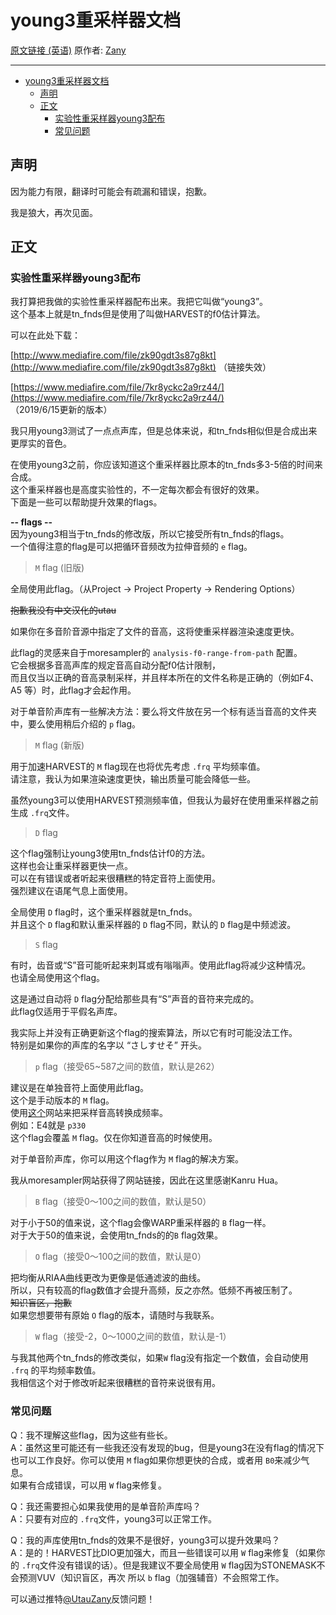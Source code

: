 # young3重采样器文档

[原文链接 (英语)](https://utaforum.net/threads/release-of-experimental-resampler-young3.19342/) 原作者: [Zany](https://utaforum.net/members/zany.5330/)

---

- [young3重采样器文档](#young3重采样器文档)
  - [声明](#声明)
  - [正文](#正文)
    - [实验性重采样器young3配布](#实验性重采样器young3配布)
    - [常见问题](#常见问题)

## 声明

因为能力有限，翻译时可能会有疏漏和错误，抱歉。  
  
我是狼大，再次见面。  

  
## 正文

### 实验性重采样器young3配布

我打算把我做的实验性重采样器配布出来。我把它叫做“young3”。  
这个基本上就是tn_fnds但是使用了叫做HARVEST的f0估计算法。  

可以在此处下载：

[http://www.mediafire.com/file/zk90gdt3s87g8kt](http://www.mediafire.com/file/zk90gdt3s87g8kt)
（链接失效）

[https://www.mediafire.com/file/7kr8yckc2a9rz44/](https://www.mediafire.com/file/7kr8yckc2a9rz44/)
（2019/6/15更新的版本）


我只用young3测试了一点点声库，但是总体来说，和tn_fnds相似但是合成出来更厚实的音色。  
  
在使用young3之前，你应该知道这个重采样器比原本的tn_fnds多3-5倍的时间来合成。  
这个重采样器也是高度实验性的，不一定每次都会有很好的效果。  
下面是一些可以帮助提升效果的flags。  
  
**-- flags --**  
因为young3相当于tn_fnds的修改版，所以它接受所有tn_fnds的flags。  
一个值得注意的flag是可以把循环音频改为拉伸音频的 `e` flag。  
  
> `M` flag (旧版)

全局使用此flag。（从Project -> Project Property -> Rendering Options）

~~抱歉我没有中文汉化的utau~~

如果你在多音阶音源中指定了文件的音高，这将使重采样器渲染速度更快。  
  
此flag的灵感来自于moresampler的 `analysis-f0-range-from-path` 配置。  
它会根据多音高声库的规定音高自动分配f0估计限制，  
而且仅当以正确的音高录制采样，并且样本所在的文件名称是正确的（例如F4、A5 等）时，此flag才会起作用。  
  
对于单音阶声库有一些解决方法：要么将文件放在另一个标有适当音高的文件夹中，要么使用稍后介绍的 `p` flag。  

> `M` flag (新版)

用于加速HARVEST的 `M` flag现在也将优先考虑 `.frq` 平均频率值。  
请注意，我认为如果渲染速度更快，输出质量可能会降低一些。  
  
虽然young3可以使用HARVEST预测频率值，但我认为最好在使用重采样器之前生成 `.frq`文件。  

> `D` flag

这个flag强制让young3使用tn_fnds估计f0的方法。  
这样也会让重采样器更快一点。  
可以在有错误或者听起来很糟糕的特定音符上面使用。  
强烈建议在语尾气息上面使用。  

全局使用 `D` flag时，这个重采样器就是tn_fnds。  
并且这个 `D` flag和默认重采样器的 `D` flag不同，默认的 `D` flag是中频滤波。  

> `S` flag

有时，齿音或“S”音可能听起来刺耳或有嗡嗡声。使用此flag将减少这种情况。  
也请全局使用这个flag。  
  
这是通过自动将 `D` flag分配给那些具有“S”声音的音符来完成的。  
此flag仅适用于平假名声库。  
  
我实际上并没有正确更新这个flag的搜索算法，所以它有时可能没法工作。  
特别是如果你的声库的名字以 “さしすせそ” 开头。  
  
> `p` flag（接受65~587之间的数值，默认是262）

建议是在单独音符上面使用此flag。  
这个是手动版本的 `M` flag。  
使用[这个](http://peabody.sapp.org/class/st2/lab/notehz/)网站来把采样音高转换成频率。  
例如：E4就是 `p330`  
这个flag会覆盖 `M` flag。仅在你知道音高的时候使用。  
  
对于单音阶声库，你可以用这个flag作为 `M` flag的解决方案。  
  
我从moresampler网站获得了网站链接，因此在这里感谢Kanru Hua。  
  
> `B` flag（接受0～100之间的数值，默认是50）

对于小于50的值来说，这个flag会像WARP重采样器的 `B` flag一样。  
对于大于50的值来说，会使用tn_fnds的的`B` flag效果。  
  
> `O` flag（接受0～100之间的数值，默认是0）

把均衡从RIAA曲线更改为更像是低通滤波的曲线。  
所以，只有较高的flag数值才会提升高频，反之亦然。低频不再被压制了。  
~~知识盲区，抱歉~~  
如果您想要带有原始 `O` flag的版本，请随时与我联系。  

> `W` flag（接受-2，0～1000之间的数值，默认是-1）

与我其他两个tn_fnds的修改类似，如果`W` flag没有指定一个数值，会自动使用 `.frq` 的平均频率数值。  
我相信这个对于修改听起来很糟糕的音符来说很有用。  

### 常见问题

Q：我不理解这些flag，因为这些有些长。  
A：虽然这里可能还有一些我还没有发现的bug，但是young3在没有flag的情况下也可以工作良好。你可以使用 `M` flag如果你想更快的合成，或者用 `B0`来减少气息。  
如果有合成错误，可以用 `W` flag来修复。  
  
Q：我还需要担心如果我使用的是单音阶声库吗？  
A：只要有对应的 `.frq`文件，young3可以正常工作。  
  
Q：我的声库使用tn_fnds的效果不是很好，young3可以提升效果吗？  
A：是的！HARVEST比DIO更加强大，而且一些错误可以用 `W` flag来修复（如果你的 `.frq`文件没有错误的话）。但是我建议不要全局使用 `W` flag因为STONEMASK不会预测VUV（知识盲区，再次 所以 `b` flag（加强辅音）不会照常工作。  
  
可以通过推特[@UtauZany](https://twitter.com/UtauZany)反馈问题！  


